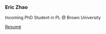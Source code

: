 ### Eric Zhao

Incoming PhD Student in PL @ Brown University

[Resumé](https://github.com/mirryi/resume/releases/download/latest/resume.pdf)
